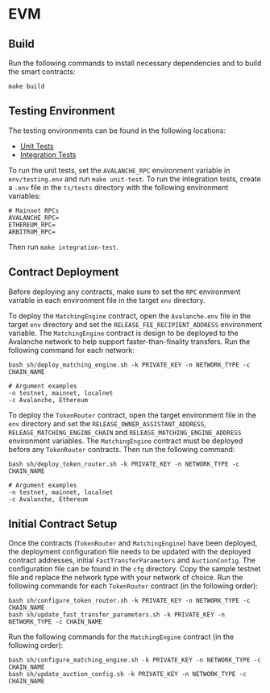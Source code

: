# EVM

## Build

Run the following commands to install necessary dependencies and to build the smart contracts:

```
make build
```

## Testing Environment

The testing environments can be found in the following locations:

- [Unit Tests](./forge/tests/)
- [Integration Tests](./ts/tests/)

To run the unit tests, set the `AVALANCHE_RPC` environment variable in `env/testing.env` and run `make unit-test`. To run the integration tests, create a `.env` file in the `ts/tests` directory with the following environment variables:

```
# Mainnet RPCs
AVALANCHE_RPC=
ETHEREUM_RPC=
ARBITRUM_RPC=
```

Then run `make integration-test`.

## Contract Deployment

Before deploying any contracts, make sure to set the `RPC` environment variable in each environment file in the target `env` directory.

To deploy the `MatchingEngine` contract, open the `Avalanche.env` file in the target `env` directory and set the `RELEASE_FEE_RECIPIENT_ADDRESS` environment variable. The `MatchingEngine` contract is design to be deployed to the Avalanche network to help support faster-than-finality transfers. Run the following command for each network:

```
bash sh/deploy_matching_engine.sh -k PRIVATE_KEY -n NETWORK_TYPE -c CHAIN_NAME

# Argument examples
-n testnet, mainnet, localnet
-c Avalanche, Ethereum
```

To deploy the `TokenRouter` contract, open the target environment file in the `env` directory and set the `RELEASE_OWNER_ASSISTANT_ADDRESS`, `RELEASE_MATCHING_ENGINE_CHAIN` and `RELEASE_MATCHING_ENGINE_ADDRESS` environment variables. The `MatchingEngine` contract must be deployed before any `TokenRouter` contracts. Then run the following command:

```
bash sh/deploy_token_router.sh -k PRIVATE_KEY -n NETWORK_TYPE -c CHAIN_NAME

# Argument examples
-n testnet, mainnet, localnet
-c Avalanche, Ethereum
```

## Initial Contract Setup

Once the contracts (`TokenRouter` and `MatchingEngine`) have been deployed, the deployment configuration file needs to be updated with the deployed contract addresses, initial `FastTransferParameters` and `AuctionConfig`. The configuration file can be found in the `cfg` directory. Copy the sample testnet file and replace the network type with your network of choice. Run the following commands for each `TokenRouter` contract (in the following order):

```
bash sh/configure_token_router.sh -k PRIVATE_KEY -n NETWORK_TYPE -c CHAIN_NAME
bash sh/update_fast_transfer_parameters.sh -k PRIVATE_KEY -n NETWORK_TYPE -c CHAIN_NAME
```

Run the following commands for the `MatchingEngine` contract (in the following order):

```
bash sh/configure_matching_engine.sh -k PRIVATE_KEY -n NETWORK_TYPE -c CHAIN_NAME
bash sh/update_auction_config.sh -k PRIVATE_KEY -n NETWORK_TYPE -c CHAIN_NAME
```
